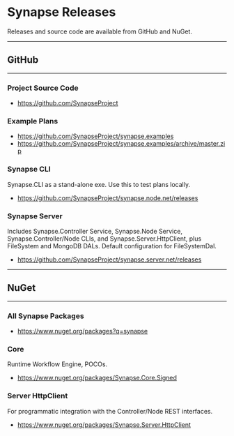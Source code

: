 # Synapse Releases

Releases and source code are available from GitHub and NuGet.

- - -
## GitHub
- - -
### Project Source Code
 - <a href="https://github.com/SynapseProject" target="_blank">https://github.com/SynapseProject</a>

### Example Plans
 - <a href="https://github.com/SynapseProject/synapse.examples" target="_blank">https://github.com/SynapseProject/synapse.examples</a>
 - <a href="https://github.com/SynapseProject/synapse.examples/archive/master.zip" target="_blank">https://github.com/SynapseProject/synapse.examples/archive/master.zip</a> 

### Synapse CLI
Synapse.CLI as a stand-alone exe.  Use this to test plans locally.
 
 - <a href="https://github.com/SynapseProject/synapse.node.net/releases" target="_blank">https://github.com/SynapseProject/synapse.node.net/releases</a>

### Synapse Server
 Includes Synapse.Controller Service, Synapse.Node Service, Synapse.Controller/Node CLIs, and Synapse.Server.HttpClient, plus FileSystem and MongoDB DALs. Default configuration for FileSystemDal.

 - <a href="https://github.com/SynapseProject/synapse.server.net/releases" target="_blank">https://github.com/SynapseProject/synapse.server.net/releases</a>


- - -
## NuGet
- - -
### All Synapse Packages
 
 - <a href="https://www.nuget.org/packages?q=synapse" target="_blank">https://www.nuget.org/packages?q=synapse</a>

### Core
Runtime Workflow Engine, POCOs.
 
 - <a href="https://www.nuget.org/packages/Synapse.Core.Signed" target="_blank">https://www.nuget.org/packages/Synapse.Core.Signed</a>

### Server HttpClient
For programmatic integration with the Controller/Node REST interfaces.
 
 - <a href="https://www.nuget.org/packages/Synapse.Server.HttpClient" target="_blank">https://www.nuget.org/packages/Synapse.Server.HttpClient</a>
